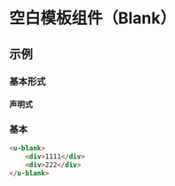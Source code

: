 # 空白模板组件（Blank）

## 示例
### 基本形式

#### 声明式

### 基本
``` html
<u-blank>
    <div>1111</div>
    <div>222</div>
</u-blank>
```
